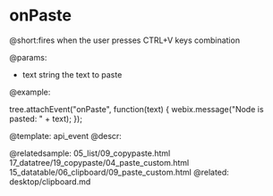 onPaste
=============


@short:fires when the user presses CTRL+V keys combination
	

@params:
- text	string	the text to paste

@example: 

tree.attachEvent("onPaste", function(text) {
		webix.message("Node is pasted: " + text);
});

@template:	api_event
@descr:

@relatedsample:
	05_list/09_copypaste.html
	17_datatree/19_copypaste/04_paste_custom.html
    15_datatable/06_clipboard/09_paste_custom.html
@related:
	desktop/clipboard.md
